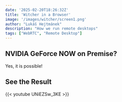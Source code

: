 ```yaml
---
date: '2025-02-20T18:26:32Z'
title: 'Witcher in a Browser'
image: '/images/witcher/screen1.png'
author: "Lukáš Hejtmánek"
description: "How we run remote desktops"
tags: ["WebRTC", "Remote Desktop"]
---
```


## NVIDIA GeForce NOW on Premise?

Yes, it is possible! 


## See the Result

{{< youtube UNiEZSw_3KE >}}
